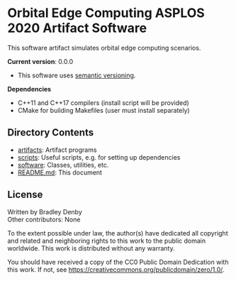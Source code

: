 # Orbital Edge Computing ASPLOS 2020 Artifact Software

This software artifact simulates orbital edge computing scenarios.

**Current version**: 0.0.0

* This software uses [semantic versioning](http://semver.org).

**Dependencies**

* C++11 and C++17 compilers (install script will be provided)
* CMake for building Makefiles (user must install separately)

## Directory Contents

* [artifacts](artifacts/README.md): Artifact programs
* [scripts](scripts/README.md): Useful scripts, e.g. for setting up dependencies
* [software](software/README.md): Classes, utilities, etc.
* [README.md](README.md): This document

## License

Written by Bradley Denby  
Other contributors: None

To the extent possible under law, the author(s) have dedicated all copyright and
related and neighboring rights to this work to the public domain worldwide. This
work is distributed without any warranty.

You should have received a copy of the CC0 Public Domain Dedication with this
work. If not, see <https://creativecommons.org/publicdomain/zero/1.0/>.
